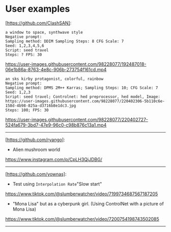 # User examples

[https://github.com/ClashSAN]:

```
a window to space, synthwave style
Negative prompt:
Sampling method: DDIM Sampling Steps: 8 CFG Scale: 7
Seed: 1,2,3,4,5,6
Script: seed travel
Steps: ? FPS: 30
```

https://user-images.githubusercontent.com/98228077/192487018-06e1b86a-8763-4e8c-906b-273754f161cd.mp4


```
an sks kirby protagonist, colorful, rainbow
Negative prompt:
Sampling method: DPMS 2M++ Karras; Sampling Steps: 10; CFG Scale: 7
Seed: 1,2,3
Script: seed travel; Controlnet: hed preprocessor, hed model, Image: https://user-images.githubusercontent.com/98228077/220402306-5b110c6e-158d-4b98-825a-d3716b8e1dc3.jpg
Steps: 100; FPS: 30
```
https://user-images.githubusercontent.com/98228077/220402727-524fa679-3bd7-47e9-96c0-c98b876c13a1.mp4

---

[https://github.com/ryango]:

* Alien mushroom world

https://www.instagram.com/p/CpLH3QjJDBG/

---

[https://github.com/yownas]:

* Test using `Interpolation Rate`"Slow start"

https://www.tiktok.com/@slumberwatcher/video/7199734687567187205

* "Mona Lisa" but as a cyberpunk girl. (Using ControlNet with a picture of Mona Lisa) 

https://www.tiktok.com/@slumberwatcher/video/7200754198743502085

---
